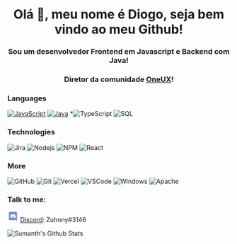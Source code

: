 <h1 align="center">Olá 👋, meu nome é Diogo, seja bem vindo ao meu Github!</h1>
<h3 align="center">Sou um desenvolvedor Frontend em Javascript e Backend com Java! </h3>
<h3 align="center">Diretor da comunidade <a href="discord.gg/WfsjPMD">OneUX</a>!</h3>

### Languages

[![JavaScript](https://img.shields.io/badge/-JavaScript-000?&logo=JavaScript&logoColor=ddc508)](https://github.com/adamalston?tab=repositories&q=&type=&language=javascript)
[![Java](https://img.shields.io/badge/-Java-000?&logo=Java&logoColor=007396)](https://github.com/adamalston?tab=repositories&q=&type=&language=java)
*![TypeScript](https://img.shields.io/badge/-TypeScript-000?&logo=TypeScript&logoColor=007ACC)
![SQL](https://img.shields.io/badge/-SQL-000?&logo=MySQL&logoColor=4479A1)

### Technologies

![Jira](https://img.shields.io/badge/-Jira-000?&logo=Jira-Software&logoColor=0052CC)
![Nodejs](https://img.shields.io/badge/-Nodejs-000?style=flat-square&logo=Node.js&logoColor=ffffff)
![NPM](https://img.shields.io/badge/-npm-000?style=flat-square&logo=npm)
![React](https://img.shields.io/badge/-React-000?&logo=React)

### More

![GitHub](https://img.shields.io/badge/-GitHub-000?style=flat-square&logo=github)
![Git](https://img.shields.io/badge/-Git-%23F05032?style=flat-square&logo=git&logoColor=%23ffffff)
![Vercel](https://img.shields.io/badge/Vercel%20-%23000000.svg?&style=flat&logo=vercel&logoColor=white)
![VSCode](http://img.shields.io/badge/-VS%20Code-000?style=flat-square&logo=visual-studio-code&logoColor=ffffff)
![Windows](http://img.shields.io/badge/-Windows-000?style=flat-square&logo=windows&logoColor=ffffff)
![Apache](http://img.shields.io/badge/-Apache-000?style=flat-square&logo=apache&logoColor=ffffff)

### Talk to me:

 <a><img height="25" src="https://raw.githubusercontent.com/github/explore/80688e429a7d4ef2fca1e82350fe8e3517d3494d/topics/discord/discord.png"> [Discord](https://discord.gg/WfsjPMD): Zuhnny#3146 </a>
 
 <img align="left" src="https://github-readme-stats.sumanth-talluri.vercel.app/api?username=diozhn&show_icons=true&title_color=fff&icon_color=79ff97&text_color=efefef&bg_color=24292e" alt="Sumanth's Github Stats" width="60%"><br>
